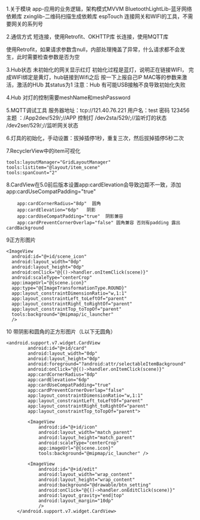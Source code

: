 
1.关于模块 
  app-应用的业务逻辑，架构模式MVVM
  BluetoothLightLib-蓝牙网络依赖库
  zxinglib-二维码扫描生成依赖库
  espTouch 连接网关和WIFI的工具，不需要网关的系列号

2.通信方式
  短连接，使用Retrofit、OKHTTP库
  长连接，使用MQTT库  
  
  使用Retrofit，如果请求参数含null，内部处理掩盖了异常，什么请求都不会发生，此时需要检查参数是否为空

3.Hub状态
 未初始化的网关显示红灯
 初始化过程是蓝灯，说明正在链接WIFI，
 完成WIFI绑定是黄灯，hub链接到Wifi之后 按一下上报自己IP MAC等的参数来激活，激活的HUb 其status为1
 注意：Hub 有可能USB接触不良导致初始化失败

4.Hub 对灯的控制需要meshName和meshPassword

5.MQTT调试工具
    服务器地址：tcp://121.40.76.221
    用户名：test 密码 123456
    主题 ：/App2dev/529/;//APP 控制灯
           /dev2sta/529/;//监听灯的状态
           /dev2ser/529/;//监听网关状态
           
6.灯具的初始化，手动设置：拔掉插停1秒，重复三次，然后拔掉插停5秒二次

7.RecyclerView中的item可视化

    tools:layoutManager="GridLayoutManager"
    tools:listitem="@layout/item_scene"
    tools:spanCount="2"

8.CardView在5.0前后版本设置app:cardElevation会导致边距不一致，添加app:cardUseCompatPadding="true"

        app:cardCornerRadius="8dp"  圆角
        app:cardElevation="6dp"   阴影
        app:cardUseCompatPadding="true"  阴影兼容
        app:cardPreventCornerOverlap="false" 圆角兼容 否则有padding 露出cardBackground
        
9正方形图片 

    <ImageView
      android:id="@+id/scene_icon"
      android:layout_width="0dp"
      android:layout_height="0dp"
      android:onClick="@{()->handler.onItemClick(scene)}"
      android:scaleType="centerCrop"
      app:imageUrl="@{scene.icon}"
      app:type="@{ImageTransformationType.ROUND}"
      app:layout_constraintDimensionRatio="w,1:1"
      app:layout_constraintLeft_toLeftOf="parent"
      app:layout_constraintRight_toRightOf="parent"
      app:layout_constraintTop_toTopOf="parent"
      tools:background="@mipmap/ic_launcher"
      />
   10 带阴影和圆角的正方形图片（L以下无圆角）
      
    <android.support.v7.widget.CardView
            android:id="@+id/card"
            android:layout_width="0dp"
            android:layout_height="0dp"
            android:foreground="?android:attr/selectableItemBackground"
            android:onClick="@{()->handler.onItemClick(scene)}"
            app:cardCornerRadius="8dp"
            app:cardElevation="6dp"
            app:cardUseCompatPadding="true"
            app:cardPreventCornerOverlap="false"
            app:layout_constraintDimensionRatio="w,1:1"
            app:layout_constraintLeft_toLeftOf="parent"
            app:layout_constraintRight_toRightOf="parent"
            app:layout_constraintTop_toTopOf="parent">

            <ImageView
                android:id="@+id/icon"
                android:layout_width="match_parent"
                android:layout_height="match_parent"
                android:scaleType="centerCrop"
                app:imageUrl="@{scene.icon}"
                tools:background="@mipmap/ic_launcher" />

            <ImageView
                android:id="@+id/edit"
                android:layout_width="wrap_content"
                android:layout_height="wrap_content"
                android:background="@drawable/btn_setting"
                android:onClick="@{()->handler.onEditClick(scene)}"
                android:layout_gravity="end|top"
                android:layout_margin="10dp"
                />
        </android.support.v7.widget.CardView>
